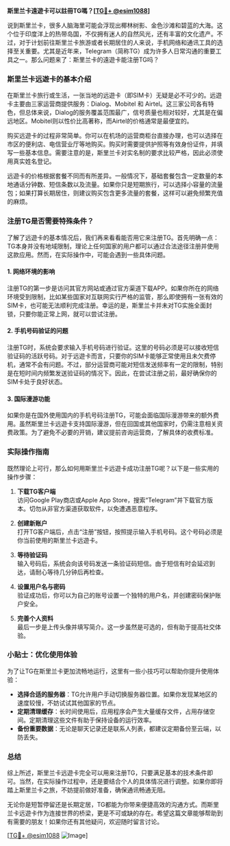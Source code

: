 **斯里兰卡遠遊卡可以註冊TG嗎？[[TG💪+ @esim1088](https://t.me/s/esim1088)]**

说到斯里兰卡，很多人脑海里可能会浮现出椰林树影、金色沙滩和碧蓝的大海。这个位于印度洋上的热带岛国，不仅拥有迷人的自然风光，还有丰富的文化遗产。不过，对于计划前往斯里兰卡旅游或者长期居住的人来说，手机网络和通讯工具的选择至关重要。尤其是近年来，Telegram（简称TG）成为许多人日常沟通的重要工具之一。那么问题来了：斯里兰卡的遠遊卡能注册TG吗？

### 斯里兰卡远遊卡的基本介绍

在斯里兰卡旅行或生活，一张当地的远遊卡（即SIM卡）无疑是必不可少的。远遊卡主要由三家运营商提供服务：Dialog、Mobitel 和 Airtel。这三家公司各有特色，但总体来说，Dialog的服务覆盖范围最广，信号质量也相对较好，尤其是在偏远地区。Mobitel则以性价比高著称，而Airtel的价格通常是最便宜的。

购买远遊卡的过程非常简单。你可以在机场的运营商柜台直接办理，也可以选择在市区的便利店、电信营业厅等地购买。购买时需要提供护照等有效身份证件，并填写一些基本信息。需要注意的是，斯里兰卡对实名制的要求比较严格，因此必须使用真实姓名登记。

远遊卡的价格根据套餐不同而有所差异。一般情况下，基础套餐包含一定数量的本地通话分钟数、短信条数以及流量。如果你只是短期旅行，可以选择小容量的流量包；如果打算长期居住，则建议购买包含更多流量的套餐，这样可以避免频繁充值的麻烦。

### 注册TG是否需要特殊条件？

了解了远遊卡的基本情况后，我们再来看看能否用它来注册TG。首先明确一点：TG本身并没有地域限制，理论上任何国家的用户都可以通过合法途径注册并使用这款应用。然而，在实际操作中，可能会遇到一些具体问题。

#### 1. 网络环境的影响

注册TG的第一步是访问其官方网站或通过官方渠道下载APP。如果你所在的网络环境受到限制，比如某些国家对互联网实行严格的监管，那么即使拥有一张有效的SIM卡，也可能无法顺利完成注册。幸运的是，斯里兰卡并未对TG实施全面封锁，只要你能正常上网，就可以尝试注册。

#### 2. 手机号码验证的问题

注册TG时，系统会要求输入手机号码进行验证。这里的号码必须是可以接收短信验证码的活跃号码。对于远遊卡而言，只要你的SIM卡能够正常使用且未欠费停机，通常不会有问题。不过，部分运营商可能对短信发送频率有一定的限制，特别是在短时间内频繁发送验证码的情况下。因此，在尝试注册之前，最好确保你的SIM卡处于良好状态。

#### 3. 国际漫游功能

如果你是在国外使用国内的手机号码注册TG，可能会面临国际漫游带来的额外费用。虽然斯里兰卡远遊卡支持国际漫游，但在回国或其他国家时，仍需注意相关资费政策。为了避免不必要的开销，建议提前咨询运营商，了解具体的收费标准。

### 实际操作指南

既然理论上可行，那么如何用斯里兰卡远遊卡成功注册TG呢？以下是一些实用的操作步骤：

1. **下载TG客户端**  
   访问Google Play商店或Apple App Store，搜索“Telegram”并下载官方版本。切勿从非官方渠道获取软件，以免遭遇恶意程序。

2. **创建新账户**  
   打开TG客户端后，点击“注册”按钮，按照提示输入手机号码。这个号码必须是你当前使用的斯里兰卡远遊卡。

3. **等待验证码**  
   输入号码后，系统会向该号码发送一条验证码短信。由于短信有时会延迟到达，请耐心等待几分钟后再检查。

4. **设置用户名与密码**  
   验证成功后，你可以为自己的账号设置一个独特的用户名，并创建密码保护账户安全。

5. **完善个人资料**  
   最后一步是上传头像并填写简介。这一步虽然是可选的，但有助于提高社交体验。

### 小贴士：优化使用体验

为了让TG在斯里兰卡更加流畅地运行，这里有一些小技巧可以帮助你提升使用体验：

- **选择合适的服务器**：TG允许用户手动切换服务器位置。如果你发现某地区的速度较慢，不妨试试其他国家的节点。
- **定期清理缓存**：长时间使用后，应用程序会产生大量缓存文件，占用存储空间。定期清理这些文件有助于保持设备的运行效率。
- **备份重要数据**：无论是聊天记录还是联系人列表，都建议定期备份至云端，以防丢失。

### 总结

综上所述，斯里兰卡远遊卡完全可以用来注册TG，只要满足基本的技术条件即可。当然，在实际操作过程中，还是要结合个人的具体情况进行调整。如果你即将踏上斯里兰卡之旅，不妨提前做好准备，确保通讯畅通无阻。

无论你是短暂停留还是长期定居，TG都能为你带来便捷高效的沟通方式。而斯里兰卡远遊卡作为连接世界的桥梁，更是不可或缺的存在。希望这篇文章能够帮助到有需要的朋友！如果你还有其他疑问，欢迎随时留言讨论。

[[TG💪+ @esim1088](https://t.me/s/esim1088) ![Image](https://i.postimg.cc/4NQfJmqS/Snipaste-2025-05-13-00-14-12.png)]